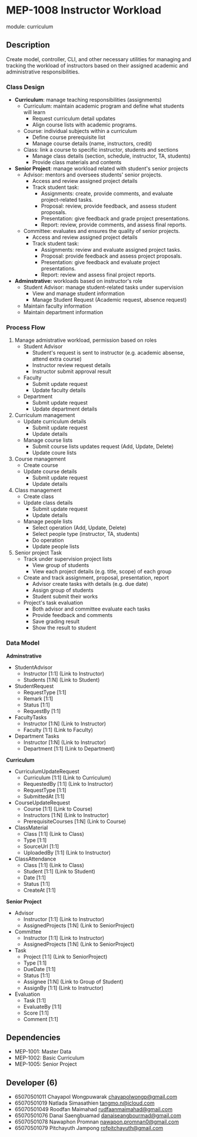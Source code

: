 # MEP-1008 Instructor Workload

module: curriculum

## Description
Create model, controller, CLI, and other necessary utilities for managing and tracking the workload of instructors based on their assigned academic and administrative responsibilities.

### Class Design
- **Curriculum**: manage teaching responsibilities (assignments)
    - Curriculum: maintain academic program and define what students will learn
        - Request curriculum detail updates
        - Align course lists with academic programs.
    - Course: individual subjects within a curriculum
        - Define course prerequisite list
        - Manage course details (name, instructors, credit)
    - Class: link a course to specific instructor, students and sections
        - Manage class details (section, schedule, instructor, TA, students)
        - Provide class materials and contents
- **Senior Project**: manage workload related with student's senior projects
    - Advisor: mentors and oversees students' senior projects.
        - Access and review assigned project details
        - Track student task:
            - Assignments: create, provide comments, and evaluate project-related tasks.
            - Proposal: review, provide feedback, and assess student proposals.
            - Presentation: give feedback and grade project presentations.
            - Report: review, provide comments, and assess final reports.
    - Committee: evaluates and ensures the quality of senior projects.
        - Access and review assigned project details
        - Track student task:
            - Assignments: review and evaluate assigned project tasks.
            - Proposal: provide feedback and assess project proposals.
            - Presentation: give feedback and evaluate project presentations.
            - Report: review and assess final project reports.
- **Adminstrative:** workloads based on instructor's role
    - Student Advisor: manage student-related tasks under supervision
        - View and manage student information
        - Manage Student Request (Academic request, absence request)
    - Maintain faculty information
    - Maintain department information

### Process Flow
1. Manage admistrative workload, permission based on roles
    - Student Advisor
        - Student's request is sent to instructor (e.g. academic absense, attend extra course)
        - Instructor review request details
        - Instructor submit approval result
    - Faculty
        - Submit update request
        - Update faculty details
    - Department
        - Submit update request
        - Update department details
2. Curriculum management
    - Update curriculum details
        - Submit update request
        - Update details
    - Manage course lists
        - Submit course lists updates request (Add, Update, Delete)
        - Update coure lists
3. Course management
    - Create course
    - Update course details
        - Submit update request
        - Update details
4. Class management
    - Create class
    - Update class details
        - Submit update request
        - Update details
    - Manage people lists
        - Select operation (Add, Update, Delete)
        - Select people type (instructor, TA, students)
        - Do operation
        - Update people lists
5. Senior project Task
    - Track under supervision project lists
        - View group of students
        - View each project details (e.g. title, scope) of each group
    - Create and track assignment, proposal, presentation, report
        - Advisor create tasks with details (e.g. due date)
        - Assign group of students
        - Student submit their works
    - Project's task evaluation
        - Both advisor and committee evaluate each tasks
        - Provide feedback and comments
        - Save grading result
        - Show the result to student

### Data Model
**Adminstrative**
- StudentAdvisor
    - Instructor [1:1] (Link to Instructor)
    - Students [1:N] (Link to Student)
- StudentRequest
    - RequestType [1:1]
    - Remark [1:1]
    - Status [1:1]
    - RequestBy [1:1]
- FacultyTasks
    - Instructor [1:N] (Link to Instructor)
    - Faculty [1:1] (Link to Faculty)
- Department Tasks
    - Instructor [1:N] (Link to Instructor)
    - Department  [1:1] (Link to Department)

**Curriculum**
- CurriculumUpdateRequest
    - Curriculum [1:1] (Link to Curriculum)
    - RequestedBy [1:1] (Link to Instructor)
    - RequestType [1:1]
    - SubmittedAt [1:1]
- CourseUpdateRequest
    - Course [1:1] (Link to Course)
    - Instructors [1:N] (Link to Instructor)
    - PrerequisiteCourses [1:N] (Link to Course)
- ClassMaterial
    - Class [1:1] (Link to Class)
    - Type  [1:1]
    - SourceUrl  [1:1]
    - UploadedBy [1:1] (Link to Instructor)
- ClassAttendance
    - Class [1:1] (Link to Class)
    - Student [1:1] (Link to Student)
    - Date [1:1]
    - Status [1:1]
    - CreateAt [1:1]

**Senior Project**
- Advisor
    - Instructor [1:1] (Link to Instructor)
    - AssignedProjects [1:N]  (Link to SeniorProject)
- Committee
    - Instructor [1:1] (Link to Instructor)
    - AssignedProjects [1:N]  (Link to SeniorProject)
- Task
    - Project [1:1] (Link to SeniorProject)
    - Type [1:1]
    - DueDate [1:1]
    - Status [1:1]
    - Assignee [1:N] (Link to Group of Student)
    - AssignBy [1:1] (Link to Instructor)
- Evaluation
    - Task [1:1]
    - EvaluateBy [1:1]
    - Score [1:1]
    - Comment [1:1]

## Dependencies
- MEP-1001: Master Data
- MEP-1002: Basic Curriculum
- MEP-1005: Senior Project

## Developer (6)
- 65070501011 Chayapol Wongpuwarak chayapolwongp@gmail.com
- 65070501019 Natlada Simasathien tangmo.n@icloud.com
- 65070501049 Roodfan Maimahad rudfaanmaimahad@gmail.com
- 65070501076 Danai Saengbuamad danaiseangbourmad@gmail.com
- 65070501078 Nawaphon Promnan nawapon.promnan0@gmail.com
- 65070501079 Pitchayuth Jampong rofpitchayuth@gmail.com